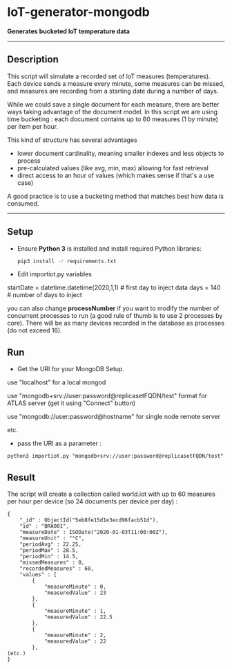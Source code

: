 # IoT-generator-mongodb
 
__Generates bucketed IoT temperature data__

---
## Description

This script will simulate a recorded set of IoT measures (temperatures).
Each device sends a measure every minute, some measures can be missed, and measures are recording from a starting date during a number of days.

While we could save a single document for each measure, there are better ways taking advantage of the document model. In this script we are using time bucketing : each document contains up to 60 measures (1 by minute) per item per hour.

This kind of structure has several advantages
- lower document cardinality, meaning smaller indexes and less objects to process
- pre-calculated values (like avg, min, max) allowing for fast retrieval
- direct access to an hour of values (which makes sense if that's a use case)

A good practice is to use a bucketing method that matches best how data is consumed.

---
## Setup
* Ensure __Python 3__ is installed and install required Python libraries:
  ```bash
  pip3 install -r requirements.txt
  ```
* Edit importiot.py variables

startDate = datetime.datetime(2020,1,1) # first day to inject data
days = 140 # number of days to inject

you can also change __processNumber__ if you want to modify the number of concurrent processes to run (a good rule of thumb is to use 2 processes by core).
There will be as many devices recorded in the database as processes (do not exceed 16).

## Run
* Get the URI for your MongoDB Setup. 

use "localhost" for a local mongod 

use "mongodb+srv://user:password@replicasetFQDN/test" format for ATLAS server (get it using "Connect" button)

use "mongodb://user:password@hostname" for single node remote server

etc.

* pass the URI as a parameter :

```
python3 importiot.py "mongodb+srv://user:password@replicasetFQDN/test"
```

## Result

The script will create a collection called world.iot with up to 60 measures per hour per device (so 24 documents per device per day) :
```
{
	"_id" : ObjectId("5eb8fe15d1e3ecd96facb51d"),
	"id" : "BRA001",
	"measureDate" : ISODate("2020-01-03T11:00:00Z"),
	"measureUnit" : "°C",
	"periodAvg" : 22.25,
	"periodMax" : 28.5,
	"periodMin" : 14.5,
	"missedMeasures" : 0,
	"recordedMeasures" : 60,
	"values" : [
		{
			"measureMinute" : 0,
			"measuredValue" : 23
		},
		{
			"measureMinute" : 1,
			"measuredValue" : 22.5
		},
		{
			"measureMinute" : 2,
			"measuredValue" : 22
		},
(etc.)
}
```
